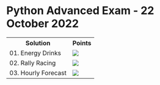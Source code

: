 <h1>Python Advanced Exam - 22 October 2022</h1>
<table>
  <tr>
    <th>Solution</th>
    <th>Points</th>
  </tr>
  <tr>
    <td>01. Energy Drinks</td>
    <td><img src="https://geps.dev/progress/100"></td>
  </tr>
  <tr>
    <td>02. Rally Racing</td>
    <td><img src="https://geps.dev/progress/100"></td>
  </tr>
  <tr>
    <td>03. Hourly Forecast</td>
    <td><img src="https://geps.dev/progress/100"></td>
  </tr>
</table>
